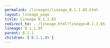 ```yaml
---
permalink: /lineages/lineage_B.1.1.85.html
layout: lineage_page
title: Lineage B.1.1.85
redirect_to: ../lineage.html?lineage=B.1.1.85
lineage: B.1.1.85
parent: B.1.1
children: ['B.1.1.85']
---
```

